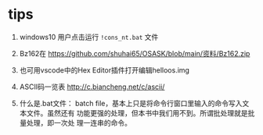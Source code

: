 # tips

1. windows10 用户点击运行 `!cons_nt.bat` 文件

2. Bz162在 https://github.com/shuhai65/OSASK/blob/main/资料/Bz162.zip

3. 也可用vscode中的Hex Editor插件打开编辑helloos.img

4. ASCII码一览表 http://c.biancheng.net/c/ascii/

5. 什么是.bat文件：
batch file，基本上只是将命令行窗口里输入的命令写入文本文件。虽然还有
功能更强的处理，但本书中我们用不到。所谓批处理就是批量处理，即一次处
理一连串的命令。


